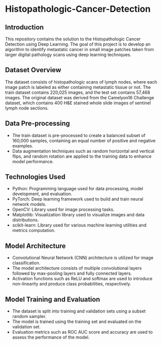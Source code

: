 # Histopathologic-Cancer-Detection

## Introduction
This repository contains the solution to the Histopathologic Cancer Detection using Deep Learning. The goal of this project is to develop an algorithm to identify metastatic cancer in small image patches taken from larger digital pathology scans using deep learning techniques.

## Dataset Overview
The dataset consists of histopathologic scans of lymph nodes, where each image patch is labeled as either containing metastatic tissue or not. The train dataset contains 220,025 images, and the test set contains 57,468 images. The original dataset was derived from the Camelyon16 Challenge dataset, which contains 400 H&E stained whole slide images of sentinel lymph node sections.

## Data Pre-processing
- The train dataset is pre-processed to create a balanced subset of 160,000 samples, containing an equal number of positive and negative examples.
- Data augmentation techniques such as random horizontal and vertical flips, and random rotation are applied to the training data to enhance model performance.

## Technologies Used
- Python: Programming language used for data processing, model development, and evaluation.
- PyTorch: Deep learning framework used to build and train neural network models.
- OpenCV: Library used for image processing tasks.
- Matplotlib: Visualization library used to visualize images and data distributions.
- scikit-learn: Library used for various machine learning utilities and metrics computation.

## Model Architecture
- Convolutional Neural Network (CNN) architecture is utilized for image classification.
- The model architecture consists of multiple convolutional layers followed by max-pooling layers and fully connected layers.
- Activation functions such as ReLU and softmax are used to introduce non-linearity and produce class probabilities, respectively.

## Model Training and Evaluation
- The dataset is split into training and validation sets using a subset random sampler.
- The model is trained using the training set and evaluated on the validation set.
- Evaluation metrics such as ROC AUC score and accuracy are used to assess the performance of the model.
